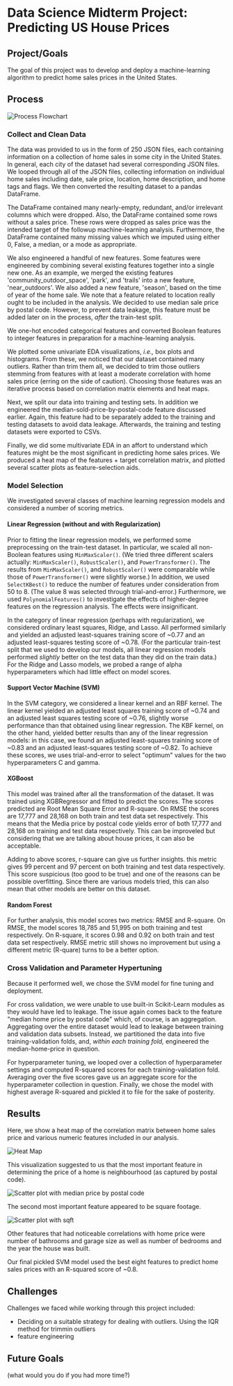 # Data Science Midterm Project: Predicting US House Prices

## Project/Goals

The goal of this project was to develop and deploy a machine-learning algorithm to predict home sales prices in the United States.

## Process

![Process Flowchart](images/ml-midterm-process-dia.drawio.png)

### Collect and Clean Data

The data was provided to us in the form of 250 JSON files, each containing information on a collection of home sales in some city in the United States. In general, each city of the dataset had several corresponding JSON files. We looped through all of the JSON files, collecting information on individual home sales including date, sale price, location, home description, and home tags and flags. We then converted the resulting dataset to a pandas DataFrame.

The DataFrame contained many nearly-empty, redundant, and/or irrelevant columns which were dropped. Also, the DataFrame contained some rows without a sales price. These rows were dropped as sales price was the intended target of the followup machine-learning analysis. Furthermore, the DataFrame contained many missing values which we imputed using either 0, False, a median, or a mode as appropriate.

We also engineered a handful of new features. Some features were engineered by combining several existing features together into a single new one. As an example, we merged the existing features 'community_outdoor_space', 'park', and 'trails' into a new feature, 'near_outdoors'. We also added a new feature, 'season', based on the time of year of the home sale. We note that a feature related to location really ought to be included in the analysis. We decided to use median sale price by postal code. However, to prevent data leakage, this feature must be added later on in the process, *after* the train-test split.

We one-hot encoded categorical features and converted Boolean features to integer features in preparation for a machine-learning analysis.

We plotted some univariate EDA visualizations, *i.e.,* box plots and histograms. From these, we noticed that our dataset contained many outliers. Rather than trim them all, we decided to trim those outliers stemming from features with at least a moderate correlation with home sales price (erring on the side of caution). Choosing those features was an iterative process based on correlation matrix elements and heat maps.

Next, we split our data into training and testing sets. In addition we engineered the median-sold-price-by-postal-code feature discussed earlier. Again, this feature had to be separately added to the training and testing datasets to avoid data leakage. Afterwards, the training and testing datasets were exported to CSVs.

Finally, we did some multivariate EDA in an affort to understand which features might be the most significant in predicting home sales prices. We produced a heat map of the features + target correlation matrix, and plotted several scatter plots as feature-selection aids.

### Model Selection

We investigated several classes of machine learning regression models and considered a number of scoring metrics.

#### Linear Regression (without and with Regularization)

Prior to fitting the linear regression models, we performed some preprocessing on the train-test dataset. In particular, we scaled all non-Boolean features using `MinMaxScaler()`. (We tried three different scalers actually: `MinMaxScaler()`, `RobustScaler()`, and `PowerTransformer()`. The results from `MinMaxScaler()`, and `RobustScaler()` were comparable while those of `PowerTransformer()` were slightly worse.) In addition, we used `SelectKBest()` to reduce the number of features under consideration from 50 to 8. (The value 8 was selected through trial-and-error.) Furthermore, we used `PolynomialFeatures()` to investigate the effects of higher-degree features on the regression analysis. The effects were insignificant. 

In the category of linear regression (perhaps with regularization), we considered ordinary least squares, Ridge, and Lasso. All performed similarly and yielded an adjusted least-squares training score of ~0.77 and an adjusted least-squares testing score of ~0.78. (For the particular train-test split that we used to develop our models, all linear regression models performed *slightly* better on the test data than they did on the train data.) For the Ridge and Lasso models, we probed a range of alpha hyperparameters which had little effect on model scores.

#### Support Vector Machine (SVM)

In the SVM category, we considered a linear kernel and an RBF kernel. The linear kernel yielded an adjusted least squares training score of ~0.74 and an adjusted least squares testing score of ~0.76, slightly worse performance than that obtained using linear regression. The KBF kernel, on the other hand, yielded better results than any of the linear regression models: in this case, we found an adjusted least-squares training score of ~0.83 and an adjusted least-squares testing score of ~0.82. To achieve these scores, we uses trial-and-error to select "optimum" values for the two hyperparameters C and gamma.

#### XGBoost
This model was trained after all the transformation of the dataset. It was trained using XGBRegressor and fitted to predict the scores. The scores predicted are Root Mean Square Error and R-square. On RMSE the scores are 17,777 and 28,168 on both train and test data set respectively. This means that the Media price by postcal code yields error of both 17,777 and 28,168 on training and test data respectively. This can be improveled but considering that we are talking about house prices, it can also be acceptable. 

Adding to above scores, r-square can give us further insights. this metric gives 99 percent and 97 percent on both training and test data respectively. This score suspicious (too good to be true) and one of the reasons can be possible overfitting. Since there are various models tried, this can also mean that other models are better on this dataset. 
#### Random Forest
For further analysis, this model scores two metrics: RMSE and R-square. On RMSE, the model scores 18,785 and 51,995 on both training and test respectively. On R-square, it scores 0.98 and 0.92 on both train and test data set respectively. RMSE metric still shows no improvement but using a different metric (R-quare) turns to be a better option. 

### Cross Validation and Parameter Hypertuning

Because it performed well, we chose the SVM model for fine tuning and deployment.

For cross validation, we were unable to use built-in Scikit-Learn modules as they would have led to leakage. The issue again comes back to the feature "median home price by postal code" which, of course, is an aggregation. Aggregating over the entire dataset would lead to leakage between training and validation data subsets. Instead, we partitioned the data into five training-validation folds, and, *within each training fold,* engineered the median-home-price in question.   

For hyperparameter tuning, we looped over a collection of hyperparameter settings and computed R-squared scores for each training-validation fold. Averaging over the five scores gave us an aggregate score for the hyperparameter collection in question. Finally, we chose the model with highest average R-squared and pickled it to file for the sake of posterity. 


## Results

Here, we show a heat map of the correlation matrix between home sales price and various numeric features included in our analysis.

![Heat Map](./images/heatmap_1.png)

This visualization suggested to us that the most important feature in determining the price of a home is neighbourhood (as captured by postal code). 

![Scatter plot with median price by postal code](./images/scatter-sold-by-pc.png)

The second most important feature appeared to be square footage.

![Scatter plot with sqft](./images/scatter-sqft.png)

Other features that had noticeable correlations with home price were number of bathrooms and garage size as well as number of bedrooms and the year the house was built.

Our final pickled SVM model used the best eight features to predict home sales prices with an R-squared score of ~0.8. 


## Challenges 

Challenges we faced while working through this project included:
- Deciding on a suitable strategy for dealing with outliers. Using the IQR method for trimmin outliers 
- feature engineering



## Future Goals
(what would you do if you had more time?)
